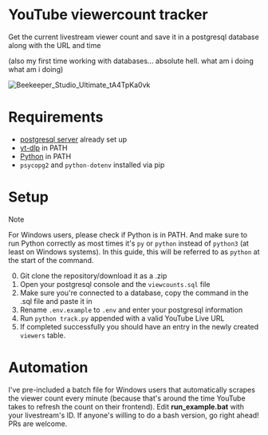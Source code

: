 # YouTube viewercount tracker
Get the current livestream viewer count and save it in a postgresql database along with the URL and time

(also my first time working with databases... absolute hell. what am i doing what am i doing)

![Beekeeper_Studio_Ultimate_tA4TpKa0vk](https://github.com/user-attachments/assets/7d25ba02-9caa-4e88-95e2-8681433fb54d)

# Requirements
- [postgresql server](https://www.postgresql.org/download/) already set up
- [yt-dlp](https://github.com/yt-dlp/yt-dlp) in PATH
- [Python](https://www.python.org/downloads/) in PATH
- `psycopg2` and `python-dotenv` installed via pip

# Setup
> [!NOTE]
> For Windows users, please check if Python is in PATH. And make sure to run Python correctly as most times it's `py` or `python` instead of `python3` (at least on Windows systems). In this guide, this will be referred to as `python` at the start of the command.
0. Git clone the repository/download it as a .zip
1. Open your postgresql console and the `viewcounts.sql` file
2. Make sure you're connected to a database, copy the command in the .sql file and paste it in
3. Rename `.env.example` to `.env` and enter your postgresql information
4. Run `python track.py` appended with a valid YouTube Live URL
5. If completed successfully you should have an entry in the newly created `viewers` table.

# Automation
I've pre-included a batch file for Windows users that automatically scrapes the viewer count every minute (because that's around the time YouTube takes to refresh the count on their frontend). Edit **run_example.bat** with your livestream's ID.
If anyone's willing to do a bash version, go right ahead! PRs are welcome.
